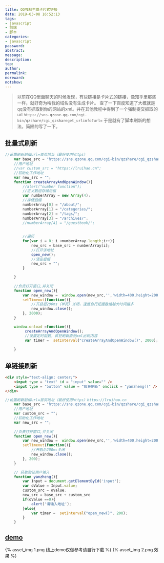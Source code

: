 ```yaml
---
title: QQ强制生成卡片式链接
date: 2019-03-08 16:52:13
tags:
- javascript
- 前端
- 脚本
categories:
- javascript
password:
abstract:
message:
description:
top:
author:
permalink:
noreward:
notshow:
---
```


> 以前在QQ里面聊天的时候发现，有些链接是卡片式的链接，像知乎里那些一样，就好奇为啥我的域名没有生成卡片。
查了一下百度知道了大概就是qq没有抓取到你的网站的xml。并在其他教程中得到了一个强制提交抓取的url `https://sns.qzone.qq.com/cgi-bin/qzshare/cgi_qzshareget_urlinfo?url=`  于是就有了脚本刷新的想法。简陋的写了一下。

<!--more-->

## 批量式刷新

```javascript 批量式刷新js
//设置刷新前缀url=首页地址（最好使用https）
	var base_src = "https://sns.qzone.qq.com/cgi-bin/qzshare/cgi_qzshareget_urlinfo?url=https://lruihao.cn";
	//用户地址
	//var custom_src = "https://lruihao.cn";
	//初始化工作地址
	var new_src = "";
	function createArrayAndOpenWindow(){
		//alert("number function");
		//定义数组存储后缀
		var numberArray = new Array(4);
 		//存储后缀
 		numberArray[0] = "/about/";
 		numberArray[1] = "/categories/";
 		numberArray[2] = "/tags/";
 		numberArray[3] = "/archives/";
 		//numberArray[4] = "/guestbook/";
 
 		
 		//遍历
 		for(var i = 0; i <numberArray.length;i++){
 			new_src = base_src + numberArray[i];
 			//打开该地址
 			open_new();
 			//清空后缀
 			new_src = "";
 		}

	}
	
	//负责打开窗口,并关闭
	function open_new(){
		var new_window =  window.open(new_src,'','width=400,height=200');
		setTimeout(function(){
			//开启后200ms（单页）关闭，速度自行把握数组越大时间越多
			new_window.close();
		}, 2000);
	}

	window.onload =function(){
		 createArrayAndOpenWindow();
		 //设置定时函数，疯狂刷新直到xml出现内容
		 var timer =  setInterval("createArrayAndOpenWindow()", 2000);
		 
	}
```

## 单链接刷新

```html html
<div style="text-align: center;">  
    <input type = "text" id = "input" value="" />   
    <input type = "button" value = "疯狂刷新" onclick = "yanzheng()" />  
</div>
```

```javascript 单链接刷新js
//设置刷新前缀url=首页地址（最好使用https）https://lruihao.cn
	var base_src = "https://sns.qzone.qq.com/cgi-bin/qzshare/cgi_qzshareget_urlinfo?url=";
	//用户地址
	var custom_src = "";
	//初始化工作地址
	var new_src = "";
	
	//负责打开窗口,并关闭
	function open_new(){
		var new_window =  window.open(new_src,'','width=400,height=200');
		setTimeout(function(){
			//开启后200ms关闭
			new_window.close();
		}, 200);
	}

	// 获取验证用户输入
	function yanzheng(){
    	var Input = document.getElementById('input');
        var oValue = Input.value;
        custom_src = oValue;
        new_src = base_src + custom_src
        if(oValue ==0){
            alert('请输入地址');
        }else{
        	var timer =  setInterval("open_new()", 200);
        }
    }
```

## [demo](http://www.lruihao.cn/qqxml/)
{% asset_img 1.png 线上demo仅做参考请自行下载 %}
{% asset_img 2.png 效果 %}